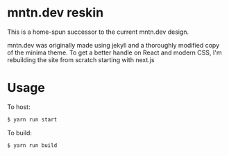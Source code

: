 # mntn.dev reskin
This is a home-spun successor to the current mntn.dev design.

mntn.dev was originally made using jekyll and a thoroughly modified copy of the minima theme. To get a better handle on React and modern CSS, I'm rebuilding the site from scratch starting with next.js

# Usage
To host:
```bash
$ yarn run start
```

To build:
```bash
$ yarn run build
```